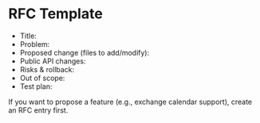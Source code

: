 # RFC Template
- Title:
- Problem:
- Proposed change (files to add/modify):
- Public API changes:
- Risks & rollback:
- Out of scope:
- Test plan:


If you want to propose a feature (e.g., exchange calendar support), create an RFC entry first.
